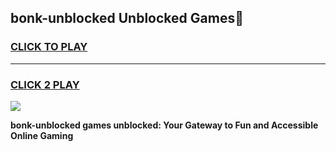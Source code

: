 
## bonk-unblocked Unblocked Games👋
<h3>
<a href="https://news.freeplayer.one?title=bonk-unblocked&ref=16F">CLICK TO PLAY</a></h3>
<hr>

<h3>
<a href="https://news.freeplayer.one?title=bonk-unblocked&ref=16F">CLICK 2 PLAY</a>
  
</h3>

<a href="https://news.freeplayer.one?title=bonk-unblocked&ref=16F/"><img src="https://clearcache.store/games.png"></a>


**bonk-unblocked games unblocked: Your Gateway to Fun and Accessible Online Gaming**
